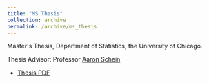 ```yaml
---
title: "MS Thesis"
collection: archive
permalink: /archive/ms_thesis
---
```


Master's Thesis, Department of Statistics, the University of Chicago.

Thesis Advisor: Professor <a href="https://www.aaronschein.com/" target="_blank">Aaron Schein</a>

- <a href="https://ericsclee.github.io/files/MS_Thesis.pdf" target="_blank">Thesis PDF</a>
